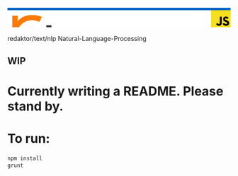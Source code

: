 ![logo](https://raw.githubusercontent.com/redaktor/style/master/assets/readme/header01.png)

redaktor/text/nlp
Natural-Language-Processing

## WIP

# Currently writing a README. Please stand by.

# To run:
```
npm install
grunt
```
